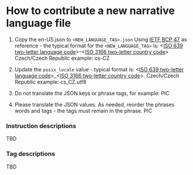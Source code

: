 # How to contribute a new narrative language file

1. Copy the en-US.json to `<NEW_LANGUAGE_TAG>.json`
Using [IETF BCP 47](https://tools.ietf.org/html/bcp47) as reference - the typical format for the `<NEW_LANGUAGE_TAG>` is:
        <[ISO 639 two-letter language code](TBD)>-<[ISO 3166 two-letter country code](TBD)>  
Czech/Czech Republic example:
        cs-CZ

2. Update the `posix_locale` value - typical format is:
    <[ISO 639 two-letter language code](TBD)>_<[ISO 3166 two-letter country code](TBD)>.<character encoding>
Czech/Czech Republic example:
    cs_CZ.utf8

3. Do not translate the JSON keys or phrase tags, for example:
PIC

4. Please translate the JSON values. As needed, reorder the phrases words and tags - the tags must remain in the phrase.
PIC

### Instruction descriptions
TBD

### Tag descriptions
TBD

